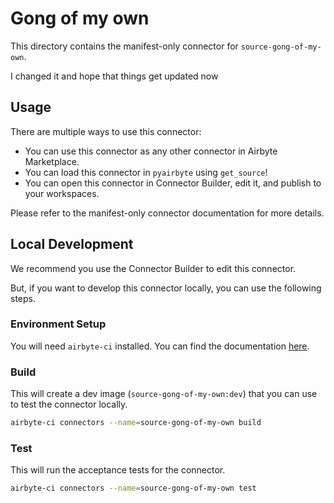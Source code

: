 # Gong of my own
This directory contains the manifest-only connector for `source-gong-of-my-own`.

I changed it and hope that things get updated now

## Usage
There are multiple ways to use this connector:
- You can use this connector as any other connector in Airbyte Marketplace.
- You can load this connector in `pyairbyte` using `get_source`!
- You can open this connector in Connector Builder, edit it, and publish to your workspaces.

Please refer to the manifest-only connector documentation for more details.

## Local Development
We recommend you use the Connector Builder to edit this connector.

But, if you want to develop this connector locally, you can use the following steps.

### Environment Setup
You will need `airbyte-ci` installed. You can find the documentation [here](airbyte-ci).

### Build
This will create a dev image (`source-gong-of-my-own:dev`) that you can use to test the connector locally.
```bash
airbyte-ci connectors --name=source-gong-of-my-own build
```

### Test
This will run the acceptance tests for the connector.
```bash
airbyte-ci connectors --name=source-gong-of-my-own test
```

